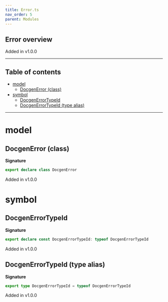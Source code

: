 ```yaml
---
title: Error.ts
nav_order: 5
parent: Modules
---
```


## Error overview

Added in v1.0.0

---

<h2 class="text-delta">Table of contents</h2>

- [model](#model)
  - [DocgenError (class)](#docgenerror-class)
- [symbol](#symbol)
  - [DocgenErrorTypeId](#docgenerrortypeid)
  - [DocgenErrorTypeId (type alias)](#docgenerrortypeid-type-alias)

---

# model

## DocgenError (class)

**Signature**

```ts
export declare class DocgenError
```

Added in v1.0.0

# symbol

## DocgenErrorTypeId

**Signature**

```ts
export declare const DocgenErrorTypeId: typeof DocgenErrorTypeId
```

Added in v1.0.0

## DocgenErrorTypeId (type alias)

**Signature**

```ts
export type DocgenErrorTypeId = typeof DocgenErrorTypeId
```

Added in v1.0.0
